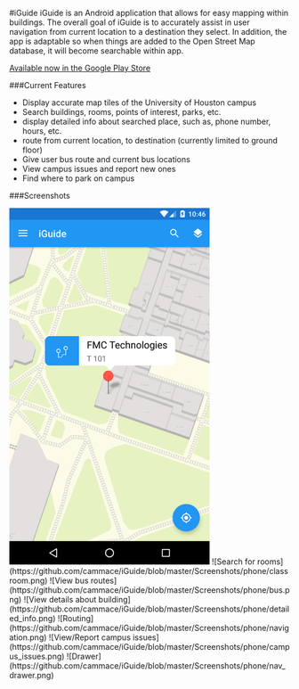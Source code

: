 #iGuide
iGuide is an Android application that allows for easy mapping within buildings. The overall goal of 
iGuide is to accurately assist in user navigation from current location to a destination they select.
In addition, the app is adaptable so when things are added to the Open Street Map database, it will become 
searchable within app. 

[Available now in the Google Play Store](https://play.google.com/store/apps/details?id=team6.iguide&hl=en)

###Current Features
  * Display accurate map tiles of the University of Houston campus
  * Search buildings, rooms, points of interest, parks, etc.
  * display detailed info about searched place, such as, phone number, hours, etc.
  * route from current location, to destination (currently limited to ground floor)
  * Give user bus route and current bus locations
  * View campus issues and report new ones
  * Find where to park on campus

###Screenshots

<img src="https://github.com/cammace/iGuide/blob/master/Screenshots/phone/classroom.png" width="360">
![Search for rooms](https://github.com/cammace/iGuide/blob/master/Screenshots/phone/classroom.png)
![View bus routes](https://github.com/cammace/iGuide/blob/master/Screenshots/phone/bus.png)
![View details about building](https://github.com/cammace/iGuide/blob/master/Screenshots/phone/detailed_info.png)
![Routing](https://github.com/cammace/iGuide/blob/master/Screenshots/phone/navigation.png)
![View/Report campus issues](https://github.com/cammace/iGuide/blob/master/Screenshots/phone/campus_issues.png)
![Drawer](https://github.com/cammace/iGuide/blob/master/Screenshots/phone/nav_drawer.png)